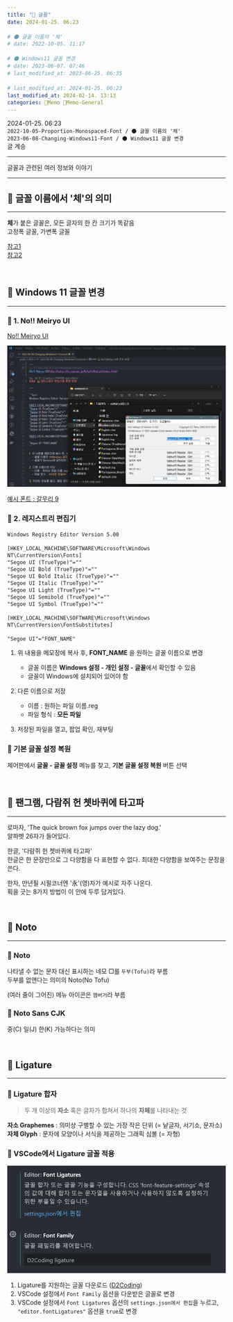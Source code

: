 ```yaml
---
title: "🥑 글꼴"
date: 2024-01-25. 06:23

# 🌑 글꼴 이름의 '체'
# date: 2022-10-05. 11:17

# 🌑 Windows11 글꼴 변경
# date: 2023-06-07. 07:46
# last_modified_at: 2023-06-25. 06:35

# last_modified_at: 2024-01-25. 06:23
last_modified_at: 2024-02-14. 13:13
categories: 🌳Memo 🥑Memo-General
---
```


2024-01-25. 06:23  
`2022-10-05-Proportion-Monospaced-Font / 🌑 글꼴 이름의 '체'`  
`2023-06-08-Changing-Windows11-Font / 🌑 Windows11 글꼴 변경`  
글 계승  

---

글꼴과 관련된 여러 정보와 이야기  

---

## **🥑 글꼴 이름에서 '체'의 의미**

---

**체**가 붙은 글꼴은, 모든 글자의 한 칸 크기가 똑같음  
고정폭 글꼴, 가변폭 글꼴  

[참고1](https://en.wikipedia.org/wiki/Typeface#Proportion)  
[참고2](https://en.wikipedia.org/wiki/Monospaced_font)  

<br>

<!-- ---- ---- ---- ----  ---- ---- ---- ----  ---- ---- ---- ----  ---- ---- ---- ---- -->

## **🥑 Windows 11 글꼴 변경**

---

### **🧃 1. No!! Meiryo UI**

[No!! Meiryo UI](http://tatsu.life.coocan.jp/MySoft/WinCust/index.html)  

![적용 예시](/assets/img/2023/230625_0000.png)  

[예시 폰트 : 갈무리 9](https://galmuri.quiple.dev/)  

### **🧃 2. 레지스트리 편집기**

```Text
Windows Registry Editor Version 5.00

[HKEY_LOCAL_MACHINE\SOFTWARE\Microsoft\Windows NT\CurrentVersion\Fonts]
"Segoe UI (TrueType)"=""
"Segoe UI Bold (TrueType)"=""
"Segoe UI Bold Italic (TrueType)"=""
"Segoe UI Italic (TrueType)"=""
"Segoe UI Light (TrueType)"=""
"Segoe UI Semibold (TrueType)"=""
"Segoe UI Symbol (TrueType)"=""

[HKEY_LOCAL_MACHINE\SOFTWARE\Microsoft\Windows NT\CurrentVersion\FontSubstitutes]

"Segoe UI"="FONT_NAME"
```

1. 위 내용을 메모장에 복사 후, **FONT_NAME** 을 원하는 글꼴 이름으로 변경
   - 글꼴 이름은 **Windows 설정 - 개인 설정 - 글꼴**에서 확인할 수 있음
   - 글꼴이 Windows에 설치되어 있어야 함

2. 다른 이름으로 저장
   - 이름 : 원하는 파일 이름.reg
   - 파일 형식 : **모든 파일**

3. 저장된 파일을 열고, 팝업 확인, 재부팅

### **🧃 기본 글꼴 설정 복원**

제어판에서 **글꼴 - 글꼴 설정** 메뉴를 찾고, **기본 글꼴 설정 복원** 버튼 선택  

<br>

<!-- ---- ---- ---- ----  ---- ---- ---- ----  ---- ---- ---- ----  ---- ---- ---- ---- -->

## **🥑 팬그램, 다람쥐 헌 쳇바퀴에 타고파**

---

로마자, 'The quick brown fox jumps over the lazy dog.'  
알파벳 26자가 들어있다.  

한글, '다람쥐 헌 쳇바퀴에 타고파'  
한글은 한 문장만으로 그 다양함을 다 표현할 수 없다. 최대한 다양함을 보여주는 문장을 쓴다.  
[](https://namu.wiki/w/%ED%8C%AC%EA%B7%B8%EB%9E%A8)  

한자, 만년필 시필코너엔 '永'(영)자가 예시로 자주 나온다.  
획을 긋는 8가지 방법이 이 안에 두루 담겨있다.  

<br>

<!-- ---- ---- ---- ----  ---- ---- ---- ----  ---- ---- ---- ----  ---- ---- ---- ---- -->

## **🥑 Noto**

---

### **🧃 Noto**

나타낼 수 없는 문자 대신 표시하는 네모 □를 `두부(Tofu)`라 부름  
두부를 없앤다는 의미의 Noto(No Tofu)  
[](https://x.com/YAYOFLAKE/status/1749386451299795296?s=20)  

(여러 줄이 그어진) 메뉴 아이콘은 `햄버거`라 부름  
[](https://x.com/XBlackxnx/status/1749754966041100458?s=20)  

### **🧃 Noto Sans CJK**

중(C) 일(J) 한(K) 가능하다는 의미  

<br>

<!-- ---- ---- ---- ----  ---- ---- ---- ----  ---- ---- ---- ----  ---- ---- ---- ---- -->

## **🥑 Ligature**

---

### **🧃 Ligature 합자**

> 두 개 이상의 **자소** 혹은 글자가 합쳐서 하나의 **자체**를 나타내는 것

**자소 Graphemes** : 의미상 구별할 수 있는 가장 작은 단위 (= 낱글자, 서기소, 문자소)  
**자체 Glyph** : 문자에 모양이나 서식을 제공하는 그래픽 심볼 (= 자형)  

### **🧃 VSCode에서 Ligature 글꼴 적용**

![VSCode 설정](/assets/img/2024/240214_0000.png)

1. Ligature를 지원하는 글꼴 다운로드 ([D2Coding](https://github.com/naver/d2codingfont))
2. VSCode 설정에서 `Font Family` 옵션을 다운받은 글꼴로 변경
3. VSCode 설정에서 `Font Ligatures` 옵션의 `settings.json에서 편집`을 누르고, `"editor.fontLigatures"` 옵션을 `true`로 변경
